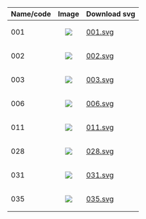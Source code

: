 | Name/code | Image | Download svg |
|:----------|:------|:-------------|
| 001       | <p align='center'><img src='http://wiki.gissymbology.googlecode.com/hg/symbology/svg/001.png' /></p>| [001.svg](http://wiki.gissymbology.googlecode.com/hg/symbology/svg/001.svg) |
| 002       | <p align='center'><img src='http://wiki.gissymbology.googlecode.com/hg/symbology/svg/002.png' /></p>| [002.svg](http://wiki.gissymbology.googlecode.com/hg/symbology/svg/002.svg) |
| 003       | <p align='center'><img src='http://wiki.gissymbology.googlecode.com/hg/symbology/svg/003.png' /></p>| [003.svg](http://wiki.gissymbology.googlecode.com/hg/symbology/svg/003.svg) |
| 006       | <p align='center'><img src='http://wiki.gissymbology.googlecode.com/hg/symbology/svg/006.png' /></p>| [006.svg](http://wiki.gissymbology.googlecode.com/hg/symbology/svg/006.svg) |
| 011       | <p align='center'><img src='http://wiki.gissymbology.googlecode.com/hg/symbology/svg/011.png' /></p>| [011.svg](http://wiki.gissymbology.googlecode.com/hg/symbology/svg/011.svg) |
| 028       | <p align='center'><img src='http://wiki.gissymbology.googlecode.com/hg/symbology/svg/028.png' /></p>| [028.svg](http://wiki.gissymbology.googlecode.com/hg/symbology/svg/028.svg) |
| 031       | <p align='center'><img src='http://wiki.gissymbology.googlecode.com/hg/symbology/svg/031.png' /></p>| [031.svg](http://wiki.gissymbology.googlecode.com/hg/symbology/svg/031.svg) |
| 035       | <p align='center'><img src='http://wiki.gissymbology.googlecode.com/hg/symbology/svg/035.png' /></p>| [035.svg](http://wiki.gissymbology.googlecode.com/hg/symbology/svg/035.svg) |
